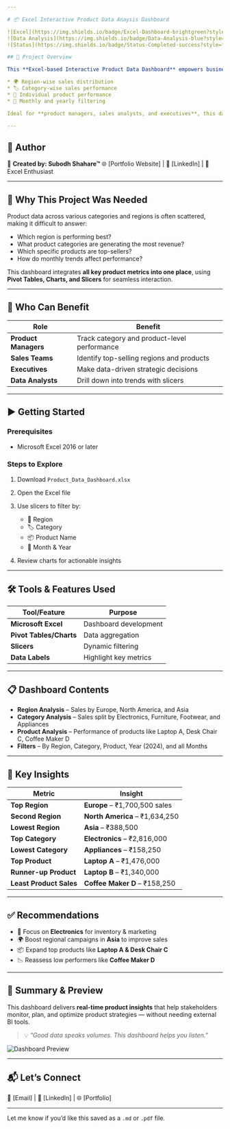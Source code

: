 ```yaml
---

# 📦 Excel Interactive Product Data Anaysis Dashboard

![Excel](https://img.shields.io/badge/Excel-Dashboard-brightgreen?style=for-the-badge\&logo=microsoft-excel)
![Data Analysis](https://img.shields.io/badge/Data-Analysis-blue?style=for-the-badge\&logo=databricks)
![Status](https://img.shields.io/badge/Status-Completed-success?style=for-the-badge)

## 🎯 Project Overview

This **Excel-based Interactive Product Data Dashboard** empowers businesses with **filterable insights** into:

* 🌍 Region-wise sales distribution
* 🏷️ Category-wise sales performance
* 🛒 Individual product performance
* 📆 Monthly and yearly filtering

Ideal for **product managers, sales analysts, and executives**, this dashboard enables better business decisions with visual and interactive data — all within **Microsoft Excel**.

---
```


## 🔗 Author

👤 **Created by: Subodh Shahare™**
🌐 \[Portfolio Website] | 💼 \[LinkedIn] | 🧠 Excel Enthusiast

---

## 📌 Why This Project Was Needed

Product data across various categories and regions is often scattered, making it difficult to answer:

* Which region is performing best?
* What product categories are generating the most revenue?
* Which specific products are top-sellers?
* How do monthly trends affect performance?

This dashboard integrates **all key product metrics into one place**, using **Pivot Tables, Charts, and Slicers** for seamless interaction.

---

## 👥 Who Can Benefit

| Role                 | Benefit                                      |
| -------------------- | -------------------------------------------- |
| **Product Managers** | Track category and product-level performance |
| **Sales Teams**      | Identify top-selling regions and products    |
| **Executives**       | Make data-driven strategic decisions         |
| **Data Analysts**    | Drill down into trends with slicers          |

---

## ▶️ Getting Started

### Prerequisites

* Microsoft Excel 2016 or later

### Steps to Explore

1. Download `Product_Data_Dashboard.xlsx`
2. Open the Excel file
3. Use slicers to filter by:

   * 📍 Region
   * 🏷️ Category
   * 📦 Product Name
   * 📅 Month & Year
4. Review charts for actionable insights

---

## 🛠️ Tools & Features Used

| Tool/Feature            | Purpose               |
| ----------------------- | --------------------- |
| **Microsoft Excel**     | Dashboard development |
| **Pivot Tables/Charts** | Data aggregation      |
| **Slicers**             | Dynamic filtering     |
| **Data Labels**         | Highlight key metrics |

---

## 📋 Dashboard Contents

* **Region Analysis** – Sales by Europe, North America, and Asia
* **Category Analysis** – Sales split by Electronics, Furniture, Footwear, and Appliances
* **Product Analysis** – Performance of products like Laptop A, Desk Chair C, Coffee Maker D
* **Filters** – By Region, Category, Product, Year (2024), and all Months

---

## 📌 Key Insights

| Metric                  | Insight                        |
| ----------------------- | ------------------------------ |
| **Top Region**          | **Europe** – ₹1,700,500 sales  |
| **Second Region**       | **North America** – ₹1,634,250 |
| **Lowest Region**       | **Asia** – ₹388,500            |
| **Top Category**        | **Electronics** – ₹2,816,000   |
| **Lowest Category**     | **Appliances** – ₹158,250      |
| **Top Product**         | **Laptop A** – ₹1,476,000      |
| **Runner-up Product**   | **Laptop B** – ₹1,340,000      |
| **Least Product Sales** | **Coffee Maker D** – ₹158,250  |

---

## ✅ Recommendations

* 🔋 Focus on **Electronics** for inventory & marketing
* 🌍 Boost regional campaigns in **Asia** to improve sales
* 📦 Expand top products like **Laptop A & Desk Chair C**
* 📉 Reassess low performers like **Coffee Maker D**

---

## 🧾 Summary & Preview

This dashboard delivers **real-time product insights** that help stakeholders monitor, plan, and optimize product strategies — without needing external BI tools.

> 💡 *"Good data speaks volumes. This dashboard helps you listen."*

![Dashboard Preview](Screenshot_Excel-Interactive-Product%20Data%20Analysis%20Dashboard.png)

---

## 📬 Let’s Connect

📧 \[Email] | 💼 \[LinkedIn] | 🌐 \[Portfolio]

---

Let me know if you’d like this saved as a `.md` or `.pdf` file.

